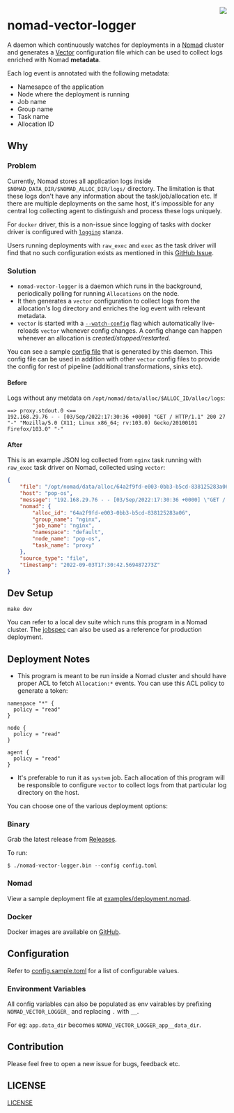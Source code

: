 <a href="https://zerodha.tech"><img src="https://zerodha.tech/static/images/github-badge.svg" align="right" /></a>

# nomad-vector-logger

A daemon which continuously watches for deployments in a [Nomad](https://www.nomadproject.io/) cluster and generates a [Vector](https://vector.dev/) configuration file which can be used to collect logs enriched with Nomad **metadata**.

Each log event is annotated with the following metadata:

- Namesapce of the application
- Node where the deployment is running
- Job name
- Group name
- Task name
- Allocation ID

## Why

### Problem

Currently, Nomad stores all application logs inside `$NOMAD_DATA_DIR/$NOMAD_ALLOC_DIR/logs/` directory. The limitation is that these logs don't have any information about the task/job/allocation etc. If there are multiple deployments on the same host, it's impossible for any central log collecting agent to distinguish and process these logs uniquely.

For `docker` driver, this is a non-issue since logging of tasks with docker driver is configured with [`logging`](https://www.nomadproject.io/docs/drivers/docker#config-1) stanza.

Users running deployments with `raw_exec` and `exec` as the task driver will find that no such configuration exists as mentioned in this [GitHub Issue](https://github.com/hashicorp/nomad/issues/10219).

### Solution

- `nomad-vector-logger` is a daemon which runs in the background, periodically polling for running `Allocations` on the node.
- It then generates a `vector` configuration to collect logs from the allocation's log directory and enriches the log event with relevant metadata.
- `vector` is started with a [`--watch-config`](https://vector.dev/docs/administration/management/#reloading) flag which automatically live-reloads `vector` whenever config changes. A config change can happen whenever an allocation is _created/stopped/restarted_.

You can see a sample [config file](./sample/nomad.toml) that is generated by this daemon. This config file can be used in addition with other `vector` config files to provide the config for rest of pipeline (additional transformations, sinks etc).

#### Before

Logs without any metdata on `/opt/nomad/data/alloc/$ALLOC_ID/alloc/logs`:

```
==> proxy.stdout.0 <==
192.168.29.76 - - [03/Sep/2022:17:30:36 +0000] "GET / HTTP/1.1" 200 27 "-" "Mozilla/5.0 (X11; Linux x86_64; rv:103.0) Gecko/20100101 Firefox/103.0" "-"
```

#### After

This is an example JSON log collected from `nginx` task running with `raw_exec` task driver on Nomad, collected using `vector`:

```json
{
    "file": "/opt/nomad/data/alloc/64a2f9fd-e003-0bb3-b5cd-838125283a06/alloc/logs/proxy.stdout.0",
    "host": "pop-os",
    "message": "192.168.29.76 - - [03/Sep/2022:17:30:36 +0000] \"GET / HTTP/1.1\" 200 27 \"-\" \"Mozilla/5.0 (X11; Linux x86_64; rv:103.0) Gecko/20100101 Firefox/103.0\" \"-\"",
    "nomad": {
        "alloc_id": "64a2f9fd-e003-0bb3-b5cd-838125283a06",
        "group_name": "nginx",
        "job_name": "nginx",
        "namespace": "default",
        "node_name": "pop-os",
        "task_name": "proxy"
    },
    "source_type": "file",
    "timestamp": "2022-09-03T17:30:42.569487273Z"
}
```

## Dev Setup

```
make dev
```

You can refer to a local dev suite which runs this program in a Nomad cluster. The [jobspec](./dev/deployment.nomad) can also be used as a reference for production deployment.

## Deployment Notes

- This program is meant to be run inside a Nomad cluster and should have proper ACL to fetch `Allocation:*` events. You can use this ACL policy to generate a token:

```hcl
namespace "*" {
  policy = "read"
}

node {
  policy = "read"
}

agent {
  policy = "read"
}
```

- It's preferable to run it as `system` job. Each allocation of this program will be responsible to configure `vector` to collect logs from that particular log directory on the host.

You can choose one of the various deployment options:

### Binary

Grab the latest release from [Releases](https://github.com/mr-karan/nomad-vector-logger/releases).

To run:

```
$ ./nomad-vector-logger.bin --config config.toml
```

### Nomad

View a sample deployment file at [examples/deployment.nomad](./examples/deployment.nomad).

### Docker 

Docker images are available on [GitHub](https://github.com/mr-karan/nomad-vector-logger/pkgs/container/nomad-vector-logger).

## Configuration

Refer to [config.sample.toml](./config.sample.toml) for a list of configurable values.

### Environment Variables

All config variables can also be populated as env vairables by prefixing `NOMAD_VECTOR_LOGGER_` and replacing `.` with `__`.

For eg: `app.data_dir` becomes `NOMAD_VECTOR_LOGGER_app__data_dir`.

## Contribution

Please feel free to open a new issue for bugs, feedback etc.

## LICENSE

[LICENSE](./LICENSE)
